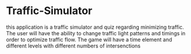 # Traffic-Simulator

this application is a traffic simulator and quiz regarding minimizing traffic. The user will have the ability to change traffic light patterns and timings in order to optimize traffic flow. The game will have a time element and different levels with different numbers of intersenctions
